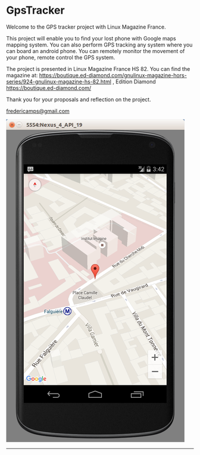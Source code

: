 GpsTracker
===================

Welcome to the GPS tracker project with Linux Magazine France.

This project will enable you to find your lost phone with Google maps mapping system. You can also perform GPS tracking any system where you can board an android phone. You can remotely monitor the movement of your phone, remote control the GPS system. 

The project is presented in Linux Magazine France HS 82. You can find the magazine at: https://boutique.ed-diamond.com/gnulinux-magazine-hors-series/924-gnulinux-magazine-hs-82.html , Edition Diamond https://boutique.ed-diamond.com/

Thank you for your proposals and reflection on the project.

fredericamps@gmail.com

![Geolocation with GpsTracker](docs/projection_45.png)

----------
